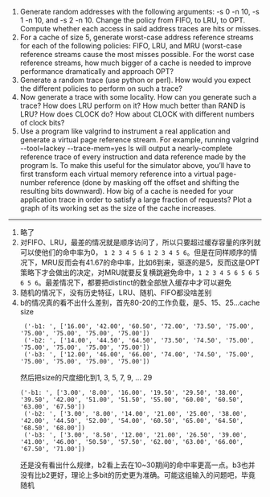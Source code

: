 1. Generate random addresses with the following arguments: -s 0
-n 10, -s 1 -n 10, and -s 2 -n 10. Change the policy from
FIFO, to LRU, to OPT. Compute whether each access in said address
traces are hits or misses.
2. For a cache of size 5, generate worst-case address reference streams
for each of the following policies: FIFO, LRU, and MRU (worst-case
reference streams cause the most misses possible. For the worst case
reference streams, how much bigger of a cache is needed to improve
performance dramatically and approach OPT?
3. Generate a random trace (use python or perl). How would you
expect the different policies to perform on such a trace?
4. Now generate a trace with some locality. How can you generate
such a trace? How does LRU perform on it? How much better than
RAND is LRU? How does CLOCK do? How about CLOCK with
different numbers of clock bits?
5. Use a program like valgrind to instrument a real application and
generate a virtual page reference stream. For example, running
valgrind --tool=lackey --trace-mem=yes ls will output
a nearly-complete reference trace of every instruction and data reference made by the program ls. To make this useful for the simulator above, you’ll have to first transform each virtual memory
reference into a virtual page-number reference (done by masking
off the offset and shifting the resulting bits downward). How big
of a cache is needed for your application trace in order to satisfy a
large fraction of requests? Plot a graph of its working set as the size
of the cache increases.


--- 
1. 略了
2. 对FIFO、LRU，最差的情况就是顺序访问了，所以只要超过缓存容量的序列就可以使他们的命中率为0， `1 2 3 4 5 6 1 2 3 4 5 6`。但是在同样顺序的情况下，MRU反而会有41.67的命中率，比如6到来，驱逐的是5，反而这是OPT策略下才会做出的决定，对MRU就要反复横跳避免命中，`1 2 3 4 5 6 5 6 5 6 5 6`。最差情况下，都要把distinct的数全部放入缓存中才可以避免
3. 随机的情况下，没有历史特征，LRU、随机、FIFO都没啥差别
4. b的情况真的看不出什么差别，首先80-20的工作负载，是5、15、25...cache size
   ```
    ('-b1: ', ['16.00', '42.00', '60.50', '72.00', '73.50', '75.00', '75.00', '75.00', '75.00', '75.00'])
    ('-b2: ', ['14.00', '44.50', '64.50', '73.50', '74.50', '75.00', '75.00', '75.00', '75.00', '75.00'])
    ('-b3: ', ['12.00', '46.00', '66.00', '74.00', '74.50', '75.00', '75.00', '75.00', '75.00', '75.00'])
   ```
   然后把size的尺度细化到1, 3, 5, 7, 9, ... 29
   ```
   ('-b1: ', ['3.00', '8.00', '16.00', '19.50', '29.50', '38.00', '39.50', '42.00', '51.00', '51.50', '55.00', '60.00', '60.50', '63.00', '67.50'])
    ('-b2: ', ['3.00', '8.00', '14.00', '21.00', '25.00', '38.00', '42.00', '44.50', '52.00', '54.00', '60.50', '65.00', '64.50', '68.50', '68.00'])
    ('-b3: ', ['3.00', '8.50', '12.00', '21.00', '26.50', '39.00', '41.00', '46.00', '50.50', '57.50', '62.00', '63.00', '66.00', '67.50', '71.00'])
   ```
    还是没有看出什么规律，b2看上去在10~30期间的命中率更高一点。b3也并没有比b2更好，理论上多bit的历史更为准确。可能这组输入的问题吧，毕竟随机
